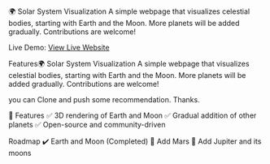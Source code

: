 🌍 Solar System Visualization
A simple webpage that visualizes celestial bodies, starting with Earth and the Moon. More planets will be added gradually. Contributions are welcome!

Live Demo: 
[View Live Website](https://mohammadabidhossain.github.io/3d-Solar-System-with-Three.js/)

Features🌍 Solar System Visualization
A simple webpage that visualizes celestial bodies, starting with Earth and the Moon. More planets will be added gradually. Contributions are welcome!

you can Clone and push some recommendation. Thanks. 

🚀 Features
✅ 3D rendering of Earth and Moon
✅ Gradual addition of other planets
✅ Open-source and community-driven

Roadmap
✔️ Earth and Moon (Completed)
🔲 Add Mars
🔲 Add Jupiter and its moons

